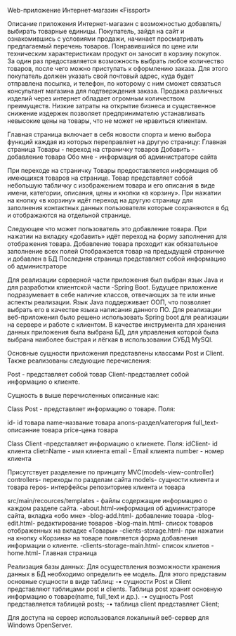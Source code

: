 Web-приложение
Интернет-магазин «Fissport»

Описание приложения
Интернет-магазин с возможностью добавлять/выбирать товарные единицы. Покупатель, зайдя на сайт и ознакомившись с условиями продажи, начинает просматривать предлагаемый перечень товаров. Понравившийся по цене или техническим характеристикам  продукт он заносит в корзину покупок.
За один раз предоставляется возможность выбрать любое количество товаров, после чего можно приступать к оформлению заказа. Для этого покупатель должен указать свой почтовый адрес, куда будет отправлена посылка, и телефон, по которому с ним сможет связаться консультант магазина для подтверждения заказа. Продажа различных изделий через интернет обладает огромным количеством преимуществ. Низкие затраты на открытие бизнеса и существенное снижение издержек позволяет предпринимателю устанавливать невысокие цены на товары, что не может не нравиться клиентам.

Главная страница включает в себя новости спорта и меню выбора функций каждая из которых переправляет на другую страницу:
Главная страница 
Товары - переход на страничку товаров
Добавить - добавление товара
Обо мне - информация об администраторе сайта 

При переходе на страничку Товары предоставляется информация об имеющихся товаров на странице. Товар представляет собой небольшую табличку с изображением товара и его описания в виде имени, категории, описания, цены и кнопки «в корзину». При нажатии на кнопку «в корзину» идёт переход на другую страницу для заполнения контактных данных пользователя которые сохраняются в бд и отображаются на отдельной странице.

Следующее что может пользователь это добавление товара.
При нажатии на вкладку «добавить» идёт переход на форму заполнения для отображения товара.
Добавление товара проходит как обязательное заполнение всех полей
Отображается товар на предыдущей страничке и добавлен в БД
Последняя страница представляет собой информацию об администраторе



Для реализации серверной части приложения был выбран язык Java и для разработки клиентской части -Spring Boot. Будущее приложение подразумевает в себе наличие классов, отвечающих за те или иные аспекты реализации. Язык Java поддерживает ООП, что позволяет выбрать его в качестве языка написания данного ПО. Для реализации веб-приложения было решено использовать Spring boot для реализации на сервере и работе с клиентом. В качестве инструмента для хранения данных приложения была выбрана БД, для управления которой была выбрана наиболее быстрая и лёгкая в использовании СУБД MySQl.

Основные сущности приложения представлены классами Post и Client. Также реализованы следующие перечисления:

Post - представляет собой товар
Client-представляет собой информацию о клиенте.

Сущность в выше перечисленных описанные как:

Class Post - представляет информацию о товаре. Поля:

id- id товара
name-название товара
anons-раздел/категория
full_text-описанние товара
price-цена товара

Class Client -представляет информацию о клиенете. Поля:
idClient- id клиента
clietnName - имя клиента
email - Email клиента
number -  номер клиента

Присутствует разделение по принципу MVC(models-view-controller)
controllers- переходы по разделам сайта
models- сущности клиента и товара
repos- интерфейсы репозиториев клиента и товара

src/main/recources/templates - файлы содержащие информацию о каждом разделе сайта.
 -about.html-информация об администраторе сайта, вкладка «обо мне»
 -blog-add.html- добавление товара
 -blog-edit.html- редактирование товаров
 -blog-main.html- список товаров отображенных на вкладке «Товары»
 -clients-storage.html- при нажатии на кнопку «Корзина» на товаре появляется форма добавления информации о клиенте.
 -clients-storage-main.html- список клиетов
 -home.html- Главная страница

Реализация базы данных:
Для осуществления возможности хранения данных в БД необходимо определить ее модель. Для этого представим основные сущности в виде таблиц:
-• сущности Post и Client представляют таблицами post и clients. Таблица post хранит основную информацию о товаре(name, full_text и др.).
-• сущность Post представляется таблицей posts; 
-• таблица client представляет Client; 

Для доступа на сервер использовался локальный веб-сервер для Windows OpenServer.
